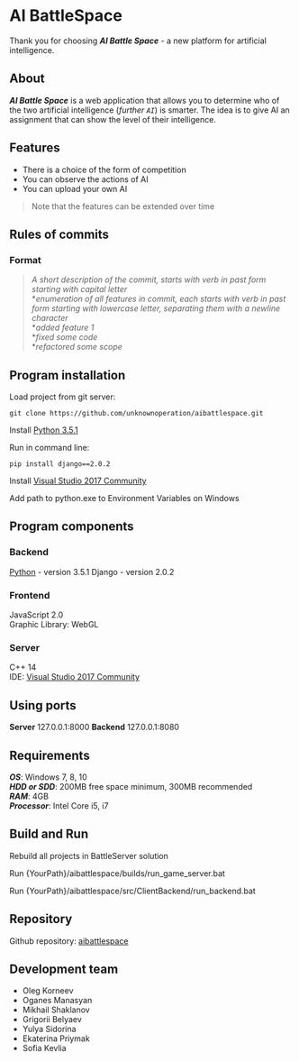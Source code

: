
AI BattleSpace
=================

Thank you for choosing ***AI Battle Space*** - a new platform for artificial intelligence.

About
-----
***AI Battle Space*** is a web application that allows you to determine who of the two 
artificial intelligence (*further `AI`*) is smarter. The idea is to give AI an assignment 
that can show the level of their intelligence.

Features
--------
- There is a choice of the form of competition
- You can observe the actions of AI
- You can upload your own AI

>Note that the features can be extended over time

Rules of commits
----------------
### Format
>*A short description of the commit, starts with verb in past form starting with capital letter*  
**enumeration of all features in commit, each starts with verb in past form*
*starting with lowercase letter, separating them with a newline character*  
**added feature 1*  
**fixed some code*  
**refactored some scope*

Program installation
-------------------------
Load project from git server:
```
git clone https://github.com/unknownoperation/aibattlespace.git
```
Install [Python 3.5.1](https://www.python.org/downloads/release/python-351/)

Run in command line:
```
pip install django==2.0.2
```
Install [Visual Studio 2017 Community](https://www.visualstudio.com/ru/thank-you-downloading-visual-studio/?sku=Community&rel=15)

Add path to python.exe to Environment Variables on Windows

Program components
-------------------
### Backend
[Python](https://www.python.org/downloads/release/python-351/)  -  version 3.5.1
Django - version 2.0.2  

### Frontend
JavaScript 2.0    
Graphic Library: WebGL    

### Server
С++ 14    
IDE:  [Visual Studio 2017 Community](https://www.visualstudio.com/ru/thank-you-downloading-visual-studio/?sku=Community&rel=15)

Using ports
----------
**Server** 127.0.0.1:8000
**Backend** 127.0.0.1:8080

Requirements
-----------------
***OS***: Windows 7, 8, 10  
***HDD or SDD***: 200MB free space minimum, 300MB recommended  
***RAM***: 4GB  
***Processor***: Intel Core i5, i7  

Build and Run
--------------
<p>Rebuild all projects in BattleServer solution</p>
<p>Run {YourPath}/aibattlespace/builds/run_game_server.bat</p>
<p>Run {YourPath}/aibattlespace/src/ClientBackend/run_backend.bat</p>

Repository
----------
Github repository: [aibattlespace](https://github.com/unknownoperation/aibattlespace)

Development team
----------------
- Oleg Korneev
- Oganes Manasyan
- Mikhail Shaklanov
- Grigorii Belyaev
- Yulya Sidorina
- Ekaterina Priymak 
- Sofia Kevlia
